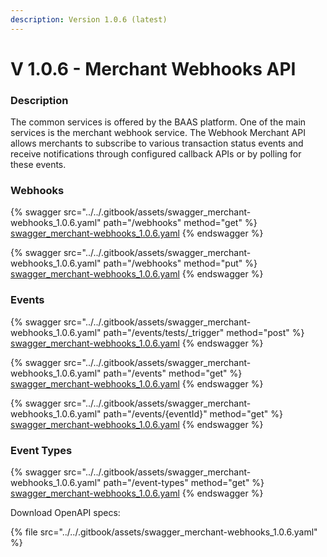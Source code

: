 ```yaml
---
description: Version 1.0.6 (latest)
---
```


# V 1.0.6 - Merchant Webhooks API

### **Description**

The common services is offered by the BAAS platform. One of the main services is the merchant webhook service. The Webhook Merchant API allows merchants to subscribe to various transaction status events and receive notifications through configured callback APIs or by polling for these events.

### Webhooks

{% swagger src="../../.gitbook/assets/swagger_merchant-webhooks_1.0.6.yaml" path="/webhooks" method="get" %}
[swagger_merchant-webhooks_1.0.6.yaml](../../.gitbook/assets/swagger_merchant-webhooks_1.0.6.yaml)
{% endswagger %}

{% swagger src="../../.gitbook/assets/swagger_merchant-webhooks_1.0.6.yaml" path="/webhooks" method="put" %}
[swagger_merchant-webhooks_1.0.6.yaml](../../.gitbook/assets/swagger_merchant-webhooks_1.0.6.yaml)
{% endswagger %}

### Events

{% swagger src="../../.gitbook/assets/swagger_merchant-webhooks_1.0.6.yaml" path="/events/tests/_trigger" method="post" %}
[swagger_merchant-webhooks_1.0.6.yaml](../../.gitbook/assets/swagger_merchant-webhooks_1.0.6.yaml)
{% endswagger %}

{% swagger src="../../.gitbook/assets/swagger_merchant-webhooks_1.0.6.yaml" path="/events" method="get" %}
[swagger_merchant-webhooks_1.0.6.yaml](../../.gitbook/assets/swagger_merchant-webhooks_1.0.6.yaml)
{% endswagger %}

{% swagger src="../../.gitbook/assets/swagger_merchant-webhooks_1.0.6.yaml" path="/events/{eventId}" method="get" %}
[swagger_merchant-webhooks_1.0.6.yaml](../../.gitbook/assets/swagger_merchant-webhooks_1.0.6.yaml)
{% endswagger %}

### Event Types

{% swagger src="../../.gitbook/assets/swagger_merchant-webhooks_1.0.6.yaml" path="/event-types" method="get" %}
[swagger_merchant-webhooks_1.0.6.yaml](../../.gitbook/assets/swagger_merchant-webhooks_1.0.6.yaml)
{% endswagger %}

Download OpenAPI specs:

{% file src="../../.gitbook/assets/swagger_merchant-webhooks_1.0.6.yaml" %}
